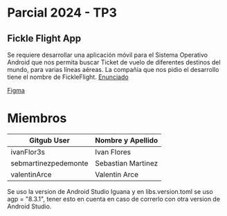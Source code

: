 # Parcial 2024 - TP3

## Fickle Flight App
Se requiere desarrollar una aplicación móvil para el Sistema Operativo Android que nos permita buscar Ticket de vuelo de diferentes destinos del mundo, para varias líneas aéreas. La compañía que nos pidio el desarrollo tiene el nombre de FickleFlight.
[Enunciado](https://docs.google.com/presentation/d/1_ZQXcSXVPfx4-lblVqbTIqAT7HEE6eAACGNEZNDyEP8/edit#slide=id.p2)

[Figma](https://www.figma.com/design/3fpcDil0eOVslxFzD2S5hP/Parcial-T1---2024?node-id=0-1&t=A4qVO9x92PuRFl4I-0)

# Miembros

| Gitgub User          | Nombre y Apellido  |
|----------------------|--------------------|
| ivanFlor3s           | Ivan Flores        |   
| sebmartinezpedemonte | Sebastian Martinez | 
| valentinArce         | Valentin Arce      |  

Se uso la version de Android Studio Iguana y en libs.version.toml se uso agp = "8.3.1", tener esto en cuenta en caso de correrlo con otra version de Android Studio.
